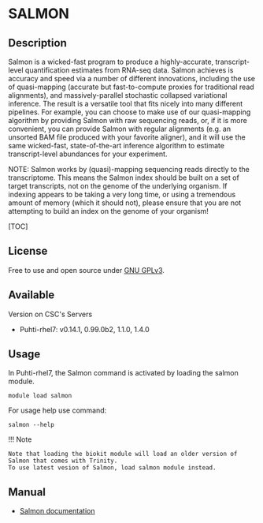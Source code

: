 # SALMON

## Description

Salmon is a wicked-fast program to produce a highly-accurate, transcript-level quantification estimates from RNA-seq data. Salmon achieves is accuracy and speed via a number of different innovations, including the use of quasi-mapping (accurate but fast-to-compute proxies for traditional read alignments), and massively-parallel stochastic collapsed variational inference. The result is a versatile tool that fits nicely into many different pipelines. For example, you can choose to make use of our quasi-mapping algorithm by providing Salmon with raw sequencing reads, or, if it is more convenient, you can provide Salmon with regular alignments (e.g. an unsorted BAM file produced with your favorite aligner), and it will use the same wicked-fast, state-of-the-art inference algorithm to estimate transcript-level abundances for your experiment.

NOTE: Salmon works by (quasi)-mapping sequencing reads directly to the transcriptome. This means the Salmon index should be built on a set of target transcripts, not on the genome of the underlying organism. If indexing appears to be taking a very long time, or using a tremendous amount of memory (which it should not), please ensure that you are not attempting to build an index on the genome of your organism!

[TOC]

## License

Free to use and open source under [GNU GPLv3](https://www.gnu.org/licenses/gpl-3.0.html).

## Available

Version on CSC's Servers

-   Puhti-rhel7: v0.14.1, 0.99.0b2, 1.1.0, 1.4.0

## Usage

In Puhti-rhel7, the Salmon command is activated by loading the salmon module.

```text
module load salmon
```
For usage help use command:
```text
salmon --help
```
!!! Note

    Note that loading the biokit module will load an older version of Salmon that comes with Trinity.
    To use latest vesion of Salmon, load salmon module instead.


## Manual

*   [Salmon documentation](https://salmon.readthedocs.io/en/latest/)





